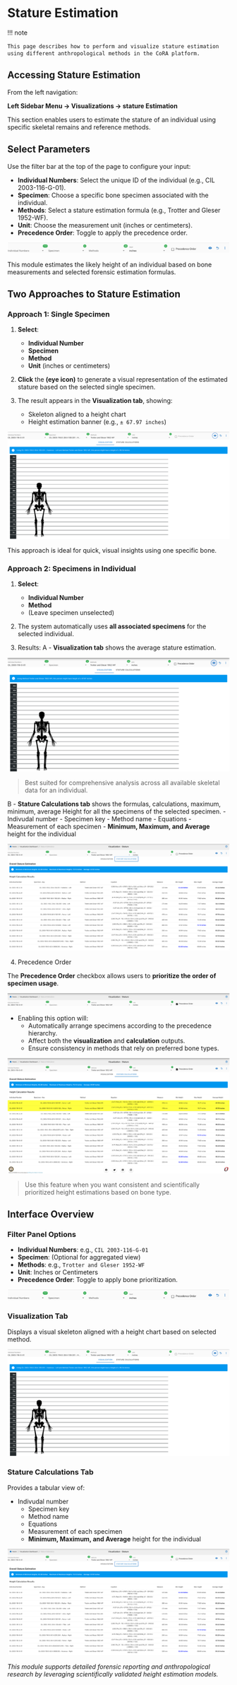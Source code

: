# Stature Estimation

!!! note

    This page describes how to perform and visualize stature estimation using different anthropological methods in the CoRA platform.

## Accessing Stature Estimation

From the left navigation:

**Left Sidebar Menu  → Visualizations  → stature Estimation**

This section enables users to estimate the stature of an individual using specific skeletal remains and reference methods.

## Select Parameters

Use the filter bar at the top of the page to configure your input:

- **Individual Numbers**: Select the unique ID of the individual (e.g., CIL 2003-116-G-01).
- **Specimen**: Choose a specific bone specimen associated with the individual.
- **Methods**: Select a stature estimation formula (e.g., Trotter and Gleser 1952-WF).
- **Unit**: Choose the measurement unit (inches or centimeters).
- **Precedence Order**: Toggle to apply the precedence order.

![Stature Filter Selection](media/stature-estimation-dropdowns.png)

This module estimates the likely height of an individual based on bone measurements and selected forensic estimation formulas.

## Two Approaches to Stature Estimation

###  Approach 1: Single Specimen

1. **Select**:
   - **Individual Number**
   - **Specimen**
   - **Method**
   - **Unit** (inches or centimeters)

2. **Click** the **(eye icon)** to generate a visual representation of the estimated stature based on the selected single specimen.

3. The result appears in the **Visualization tab**, showing:
   - Skeleton aligned to a height chart
   - Height estimation banner (e.g., `± 67.97 inches`)

![Stature Filter Selection](media/stature-estimation-single-specimen.png)

 This approach is ideal for quick, visual insights using one specific bone.


### Approach 2: Specimens in Individual

1. **Select**:
   - **Individual Number**
   - **Method**
   - (Leave specimen unselected)

2. The system automatically uses **all associated specimens** for the selected individual.

3. Results:
   A - **Visualization tab** shows the average stature estimation.
   
![Stature Filter Selection](media/stature-estimation-multiple-specimen.png)

> Best suited for comprehensive analysis across all available skeletal data for an individual.

   B - **Stature Calculations tab** shows the formulas, calculations, maximum, minimum, average Height for all the specimens of the selected specimen.
     - Indivudal number
     - Specimen key
     - Method name
     - Equations
     - Measurement of each specimen
     - **Minimum, Maximum, and Average** height for the individual

![Stature Filter Selection](media/stature-estimation-calculations.png)

4. Precedence Order

The **Precedence Order** checkbox allows users to **prioritize the order of specimen usage**.

![Stature Filter Selection](media/stature-estimation-precedence-check.png)

- Enabling this option will:
  - Automatically arrange specimens according to the precedence hierarchy.
  - Affect both the **visualization** and **calculation** outputs.
  - Ensure consistency in methods that rely on preferred bone types.

![Stature Filter Selection](media/stature-estimation-precedence-order.png)

> Use this feature when you want consistent and scientifically prioritized height estimations based on bone type.

## Interface Overview

###  Filter Panel Options

- **Individual Numbers**: e.g., `CIL 2003-116-G-01`
- **Specimen**: (Optional for aggregated view)
- **Methods**: e.g., `Trotter and Gleser 1952-WF`
- **Unit**: Inches or Centimeters
- **Precedence Order**: Toggle to apply bone prioritization.

![Stature Filter Selection](media/stature-estimation-dropdowns.png)


###  Visualization Tab

Displays a visual skeleton aligned with a height chart based on selected method.

![Stature Filter Selection](media/stature-estimation-single-specimen.png)

### Stature Calculations Tab

Provides a tabular view of:

- Indivudal number
     - Specimen key
     - Method name
     - Equations
     - Measurement of each specimen
     - **Minimum, Maximum, and Average** height for the individual

![Stature Filter Selection](media/stature-estimation-calculations.png)

*This module supports detailed forensic reporting and anthropological research by leveraging scientifically validated height estimation models.*
